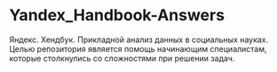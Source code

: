 # Yandex_Handbook-Answers
Яндекс. Хендбук. Прикладной анализ данных в социальных науках.
Целью репозитория является помощь начинающим специалистам, которые столкнулись со сложностями при решении задач.
